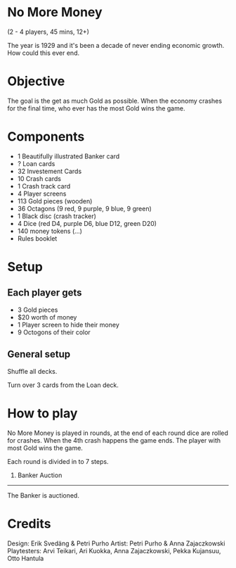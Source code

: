 No More Money
=============

(2 - 4 players, 45 mins, 12+)

The year is 1929 and it's been a decade of never ending economic growth. How could this ever end.


Objective
=========

The goal is the get as much Gold as possible. When the economy crashes for the final time, who ever has the most Gold wins the game.


Components
==========

* 1 Beautifully illustrated Banker card
* ? Loan cards
* 32 Investement Cards
* 10 Crash cards
* 1 Crash track card
* 4 Player screens
* 113 Gold pieces (wooden)
* 36 Octagons (9 red, 9 purple, 9 blue, 9 green)
* 1 Black disc (crash tracker)
* 4 Dice (red D4, purple D6, blue D12, green D20) 
* 140 money tokens (...)
* Rules booklet 


Setup
=====

Each player gets
----------------

* 3 Gold pieces
* $20 worth of money
* 1 Player screen to hide their money
* 9 Octogons of their color

General setup
-------------

Shuffle all decks.

Turn over 3 cards from the Loan deck. 


How to play
===========

No More Money is played in rounds, at the end of each round dice are rolled for crashes. When the 4th crash happens the game ends. The player with most Gold wins the game.

Each round is divided in to 7 steps.

1. Banker Auction
-----------------

The Banker is auctioned. 

Credits 
=======

Design: Erik Svedäng & Petri Purho
Artist: Petri Purho & Anna Zajaczkowski
Playtesters: Arvi Teikari, Ari Kuokka, Anna Zajaczkowski, Pekka Kujansuu, Otto Hantula
